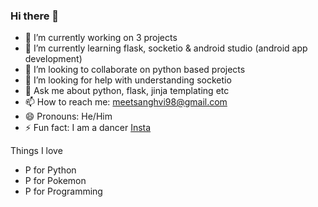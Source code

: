 ### Hi there 👋


- 🔭 I’m currently working on 3 projects 
- 🌱 I’m currently learning flask, socketio & android studio (android app development)
- 👯 I’m looking to collaborate on python based projects
- 🤔 I’m looking for help with understanding socketio
- 💬 Ask me about python, flask, jinja templating etc
- 📫 How to reach me: [meetsanghvi98@gmail.com](mailto:meetsanghvi98@gmail.com)
- 😄 Pronouns: He/Him
- ⚡ Fun fact: I am a dancer [Insta](www.instagram.com/imeetsanghvi)

Things I love
- P for Python 
- P for Pokemon 
- P for Programming

